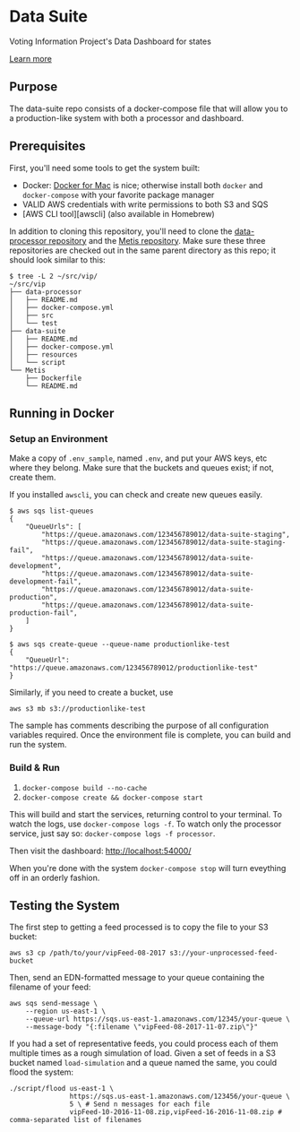 Data Suite
==============

Voting Information Project's Data Dashboard for states

[Learn more](https://votinginfoproject.org/)

## Purpose

The data-suite repo consists of a docker-compose file that will allow you to a
production-like system with both a processor and dashboard.

## Prerequisites

First, you'll need some tools to get the system built:

- Docker: [Docker for Mac][docker] is nice; otherwise install both `docker` and
  `docker-compose` with your favorite package manager
- VALID AWS credentials with write permissions to both S3 and SQS
- [AWS CLI tool][awscli] (also available in Homebrew)

In addition to cloning this repository, you'll need to clone
the [data-processor repository][data-processor] and
the [Metis repository][metis]. Make sure these three repositories are checked
out in the same parent directory as this repo; it should look similar to this:

    $ tree -L 2 ~/src/vip/
    ~/src/vip
    ├── data-processor
    │   ├── README.md
    │   ├── docker-compose.yml
    │   ├── src
    │   └── test
    ├── data-suite
    │   ├── README.md
    │   ├── docker-compose.yml
    │   ├── resources
    │   └── script
    └── Metis
        ├── Dockerfile
        └── README.md

## Running in Docker
### Setup an Environment

Make a copy of `.env_sample`, named `.env`, and put your AWS keys, etc where
they belong. Make sure that the buckets and queues exist; if not, create them.

If you installed `awscli`, you can check and create new queues easily.

    $ aws sqs list-queues
    {
        "QueueUrls": [
            "https://queue.amazonaws.com/123456789012/data-suite-staging",
            "https://queue.amazonaws.com/123456789012/data-suite-staging-fail",
            "https://queue.amazonaws.com/123456789012/data-suite-development",
            "https://queue.amazonaws.com/123456789012/data-suite-development-fail",
            "https://queue.amazonaws.com/123456789012/data-suite-production",
            "https://queue.amazonaws.com/123456789012/data-suite-production-fail",
        ]
    }

    $ aws sqs create-queue --queue-name productionlike-test
    {
        "QueueUrl": "https://queue.amazonaws.com/123456789012/productionlike-test"
    }

Similarly, if you need to create a bucket, use

    aws s3 mb s3://productionlike-test

The sample has comments describing the purpose of all configuration variables
required. Once the environment file is complete, you can build and run the
system.

### Build & Run

1. `docker-compose build --no-cache`
1. `docker-compose create && docker-compose start`

This will build and start the services, returning control to your terminal. To
watch the logs, use `docker-compose logs -f`. To watch only the processor
service, just say so: `docker-compose logs -f processor`.

Then visit the dashboard: [http://localhost:54000/](http://localhost:54000/)

When you're done with the system `docker-compose stop` will turn eveything off
in an orderly fashion.

## Testing the System

The first step to getting a feed processed is to copy the file to your S3
bucket:

    aws s3 cp /path/to/your/vipFeed-08-2017 s3://your-unprocessed-feed-bucket

Then, send an EDN-formatted message to your queue containing the filename of
your feed:

    aws sqs send-message \
        --region us-east-1 \
        --queue-url https://sqs.us-east-1.amazonaws.com/12345/your-queue \
        --message-body "{:filename \"vipFeed-08-2017-11-07.zip\"}"

If you had a set of representative feeds, you could process each of them
multiple times as a rough simulation of load. Given a set of feeds in a S3
bucket named `load-simulation` and a queue named the same, you could flood the
system:

    ./script/flood us-east-1 \
                   https://sqs.us-east-1.amazonaws.com/123456/your-queue \
                   5 \ # Send n messages for each file
                   vipFeed-10-2016-11-08.zip,vipFeed-16-2016-11-08.zip # comma-separated list of filenames

[docker]: https://docs.docker.com/docker-for-mac/
[metis]: https://github.com/votinginfoproject/Metis
[data-suite]: https://github.com/votinginfoproject/suite
[data-processor]: https://github.com/votinginfoproject/data-processor
[aws-cli]: https://github.com/aws/aws-cli
